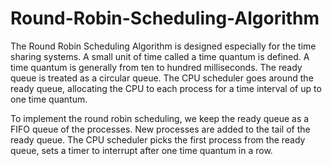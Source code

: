 # Round-Robin-Scheduling-Algorithm

The Round Robin Scheduling Algorithm is designed especially for the time sharing systems. A small unit of time called a time
quantum is defined. A time quantum is generally from ten to hundred milliseconds. The ready queue is treated as a circular queue.
The CPU scheduler goes around the ready queue, allocating the CPU to each process for a time interval of up to one time quantum.

To implement the round robin scheduling, we keep the ready queue as a FIFO queue of the processes. New processes are added to
the tail of the ready queue. The CPU scheduler picks the first process from the ready queue, sets a timer to interrupt after one time
quantum in a row.
